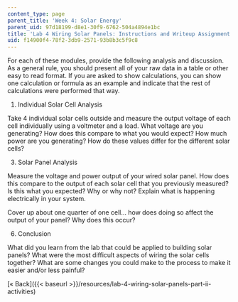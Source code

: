 ```yaml
---
content_type: page
parent_title: 'Week 4: Solar Energy'
parent_uid: 97d18199-d8e1-30f9-6762-504a4894e1bc
title: 'Lab 4 Wiring Solar Panels: Instructions and Writeup Assignment'
uid: f14900f4-78f2-3db9-2571-93b8b3c5f9c8
---
```


For each of these modules, provide the following analysis and discussion. As a general rule, you should present all of your raw data in a table or other easy to read format. If you are asked to show calculations, you can show one calculation or formula as an example and indicate that the rest of calculations were performed that way.

1.  Individual Solar Cell Analysis

Take 4 individual solar cells outside and measure the output voltage of each cell individually using a voltmeter and a load. What voltage are you generating? How does this compare to what you would expect? How much power are you generating? How do these values differ for the different solar cells?

3.  Solar Panel Analysis

Measure the voltage and power output of your wired solar panel. How does this compare to the output of each solar cell that you previously measured? Is this what you expected? Why or why not? Explain what is happening electrically in your system.

Cover up about one quarter of one cell… how does doing so affect the output of your panel? Why does this occur?

6.  Conclusion

What did you learn from the lab that could be applied to building solar panels? What were the most difficult aspects of wiring the solar cells together? What are some changes you could make to the process to make it easier and/or less painful?

[« Back]({{< baseurl >}}/resources/lab-4-wiring-solar-panels-part-ii-activities)